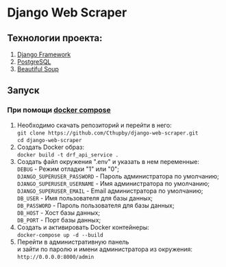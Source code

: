 # Django Web Scraper

## Технологии проекта:

1. [Django Framework](https://docs.djangoproject.com/en/4.0/)
2. [PostgreSQL](https://www.postgresql.org/)
3. [Beautiful Soup](https://beautiful-soup-4.readthedocs.io/en/latest/#)

## Запуск  

### При помощи [docker compose](https://docs.docker.com/compose/)
1. Необходимо скачать репозиторий и перейти в него:  
   ```git clone https://github.com/Cthupby/django-web-scraper.git```  
   ```cd django-web-scraper```  
2. Создать Docker образ:  
   ```docker build -t drf_api_service .```  
3. Создать файл окружения ".env" и указать в нем переменные:  
   ```DEBUG``` - Режим отладки "1" или "0";  
   ```DJANGO_SUPERUSER_PASSWORD``` - Пароль администратора по умолчанию;  
   ```DJANGO_SUPERUSER_USERNAME``` - Имя администратора по умолчанию;  
   ```DJANGO_SUPERUSER_EMAIL``` - Email администратора по умолчанию;  
   ```DB_USER``` - Имя пользователя для базы данных;  
   ```DB_PASSWORD``` - Пароль пользователя для базы данных;  
   ```DB_HOST``` - Хост базы данных;  
   ```DB_PORT``` - Порт базы данных;  
3. Создать и активировать Docker контейнеры:  
   ```docker-compose up -d --build```  
4. Перейти в административную панель  
и зайти по паролю и имени администратора из окружения:   
   ```http://0.0.0.0:8000/admin```
